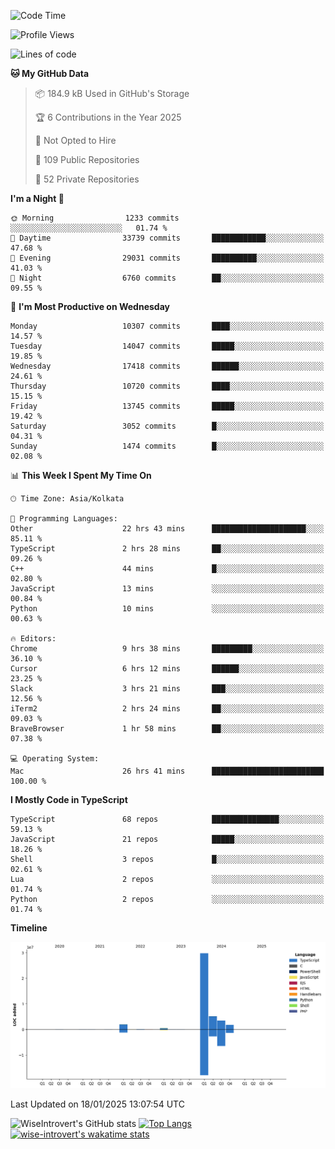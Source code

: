 <!--START_SECTION:waka-->
![Code Time](http://img.shields.io/badge/Code%20Time-2%2C135%20hrs-blue)

![Profile Views](http://img.shields.io/badge/Profile%20Views-0-blue)

![Lines of code](https://img.shields.io/badge/From%20Hello%20World%20I%27ve%20Written-43.1%20million%20lines%20of%20code-blue)

**🐱 My GitHub Data** 

> 📦 184.9 kB Used in GitHub's Storage 
 > 
> 🏆 6 Contributions in the Year 2025
 > 
> 🚫 Not Opted to Hire
 > 
> 📜 109 Public Repositories 
 > 
> 🔑 52 Private Repositories 
 > 
**I'm a Night 🦉** 

```text
🌞 Morning                1233 commits        ░░░░░░░░░░░░░░░░░░░░░░░░░   01.74 % 
🌆 Daytime                33739 commits       ████████████░░░░░░░░░░░░░   47.68 % 
🌃 Evening                29031 commits       ██████████░░░░░░░░░░░░░░░   41.03 % 
🌙 Night                  6760 commits        ██░░░░░░░░░░░░░░░░░░░░░░░   09.55 % 
```
📅 **I'm Most Productive on Wednesday** 

```text
Monday                   10307 commits       ████░░░░░░░░░░░░░░░░░░░░░   14.57 % 
Tuesday                  14047 commits       █████░░░░░░░░░░░░░░░░░░░░   19.85 % 
Wednesday                17418 commits       ██████░░░░░░░░░░░░░░░░░░░   24.61 % 
Thursday                 10720 commits       ████░░░░░░░░░░░░░░░░░░░░░   15.15 % 
Friday                   13745 commits       █████░░░░░░░░░░░░░░░░░░░░   19.42 % 
Saturday                 3052 commits        █░░░░░░░░░░░░░░░░░░░░░░░░   04.31 % 
Sunday                   1474 commits        █░░░░░░░░░░░░░░░░░░░░░░░░   02.08 % 
```


📊 **This Week I Spent My Time On** 

```text
🕑︎ Time Zone: Asia/Kolkata

💬 Programming Languages: 
Other                    22 hrs 43 mins      █████████████████████░░░░   85.11 % 
TypeScript               2 hrs 28 mins       ██░░░░░░░░░░░░░░░░░░░░░░░   09.26 % 
C++                      44 mins             █░░░░░░░░░░░░░░░░░░░░░░░░   02.80 % 
JavaScript               13 mins             ░░░░░░░░░░░░░░░░░░░░░░░░░   00.84 % 
Python                   10 mins             ░░░░░░░░░░░░░░░░░░░░░░░░░   00.63 % 

🔥 Editors: 
Chrome                   9 hrs 38 mins       █████████░░░░░░░░░░░░░░░░   36.10 % 
Cursor                   6 hrs 12 mins       ██████░░░░░░░░░░░░░░░░░░░   23.25 % 
Slack                    3 hrs 21 mins       ███░░░░░░░░░░░░░░░░░░░░░░   12.56 % 
iTerm2                   2 hrs 24 mins       ██░░░░░░░░░░░░░░░░░░░░░░░   09.03 % 
BraveBrowser             1 hr 58 mins        ██░░░░░░░░░░░░░░░░░░░░░░░   07.38 % 

💻 Operating System: 
Mac                      26 hrs 41 mins      █████████████████████████   100.00 % 
```

**I Mostly Code in TypeScript** 

```text
TypeScript               68 repos            ███████████████░░░░░░░░░░   59.13 % 
JavaScript               21 repos            █████░░░░░░░░░░░░░░░░░░░░   18.26 % 
Shell                    3 repos             █░░░░░░░░░░░░░░░░░░░░░░░░   02.61 % 
Lua                      2 repos             ░░░░░░░░░░░░░░░░░░░░░░░░░   01.74 % 
Python                   2 repos             ░░░░░░░░░░░░░░░░░░░░░░░░░   01.74 % 
```



**Timeline**

![Lines of Code chart](https://raw.githubusercontent.com/wise-introvert/wise-introvert/master/assets/bar_graph.png)


 Last Updated on 18/01/2025 13:07:54 UTC
<!--END_SECTION:waka-->

![WiseIntrovert's GitHub stats](https://github-readme-stats.vercel.app/api?username=wise-introvert&count_private=true&show_icons=true)
[![Top Langs](https://github-readme-stats.vercel.app/api/top-langs/?username=wise-introvert&langs_count=10)](https://github.com/anuraghazra/github-readme-stats)
[![wise-introvert's wakatime stats](https://github-readme-stats.vercel.app/api/wakatime?username=wiseintrovert)](https://github.com/anuraghazra/github-readme-stats)
